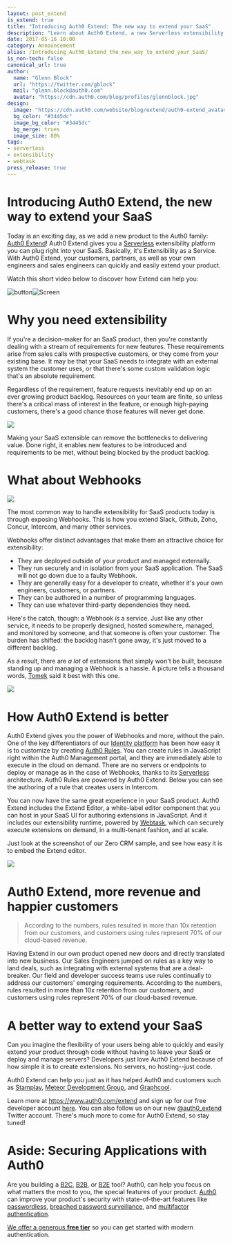 ```yaml
---
layout: post_extend
is_extend: true
title: "Introducing Auth0 Extend: The new way to extend your SaaS"
description: "Learn about Auth0 Extend, a new Serverless extensibility platform that enables rapid extension and customization of your SaaS"
date: 2017-05-16 10:00
category: Announcement
alias: /Introducing_Auth0_Extend_the_new_way_to_extend_your_SaaS/
is_non-tech: false
canonical_url: true
author:
  name: "Glenn Block"
  url: "https://twitter.com/gblock"
  mail: "glenn.block@auth0.com"
  avatar: "https://cdn.auth0.com/blog/profiles/glennblock.jpg"
design:
  image: "https://cdn.auth0.com/website/blog/extend/auth0-extend_avatar.png"
  bg_color: "#3445dc"
  image_bg_color: "#3445dc"
  bg_merge: trues
  image_size: 80%
tags:
- serverless
- extensibility
- webtask
press_release: true
---
```

# Introducing Auth0 Extend, the new way to extend your SaaS  

Today is an exciting day, as we add a new product to the Auth0 family: [Auth0 Extend](https://www.auth0.com/extend?utm_medium=blog&utm_campaign=extend_launch&utm_source=auth0.com)! Auth0 Extend gives you a [Serverless](https://martinfowler.com/articles/serverless.html) extensibility platform you can plug right into your SaaS. Basically, it's Extensibility as a Service. With Auth0 Extend, your customers, partners, as well as your own engineers and sales engineers can quickly and easily extend your product.

Watch this short video below to discover how Extend can help you:

<script src="//fast.wistia.com/embed/medias/gdmdh89ehj.jsonp" async></script>
<script src="//fast.wistia.com/assets/external/E-v1.js" async></script>


<div class="empower-video-button wistia_embed wistia_async_gdmdh89ehj popover=true popoverContent=html"><img class="video-button" src="https://cdn.auth0.com/website/auth0-extend/icons/empower-button-video.svg" alt="button"><img class="video-screen" src="https://cdn.auth0.com/website/auth0-extend/images/empower-screen-video.jpg" alt="Screen"></div>

# Why you need extensibility

If you're a decision-maker for an SaaS product, then you're constantly dealing with a stream of requirements for new features. These requirements arise from sales calls with prospective customers, or they come from your existing base. It may be that your SaaS needs to integrate with an external system the customer uses, or that there's some custom validation logic that's an absolute requirement.

Regardless of the requirement, feature requests inevitably end up on an ever growing product backlog. Resources on your team are finite, so unless there's a critical mass of interest in the feature, or enough high-paying customers, there's a good chance those features will never get done.
<p><p><p>
<img src="https://cdn.auth0.com/website/blog/extend_launch_dibert.jpg"/>
<p>

Making your SaaS extensible can remove the bottlenecks to delivering value. Done right, it enables new features to be introduced and requirements to be met, without being blocked by the product backlog.

# What about Webhooks

<img src="https://cdn.auth0.com/website/blog/extend/flow2.png"/>

The most common way to handle extensibility for SaaS products today is through exposing Webhooks. This is how you extend Slack, Github, Zoho, Concur, Intercom, and many other services.  

Webhooks offer distinct advantages that make them an attractive choice for extensibility:

* They are deployed outside of your product and managed externally.
* They run securely and in isolation from your SaaS application. The SaaS will not go down due to a faulty Webhook.
* They are generally easy for a developer to create, whether it's your own engineers, customers, or partners.
* They can be authored in a number of programming languages.
* They can use whatever third-party dependencies they need.

Here's the catch, though: a Webhook _is_ a service. Just like any other service, it needs to be properly designed, hosted somewhere, managed, and monitored by someone, and that someone is often your customer. The burden has shifted: the backlog hasn't gone away, it's just moved to a different backlog.

As a result, there are _a lot_ of extensions that simply won't be built, because standing up and managing a Webhook is a hassle. A picture tells a thousand words, [Tomek](https://tomasz.janczuk.org/) said it best with this one.

<img src="https://cdn.auth0.com/website/blog/extend/graph2.png"/>

# How Auth0 Extend is better

Auth0 Extend gives you the power of Webhooks and more, without the pain.
One of the key differentiators of our [Identity platform](https://auth0.com/how-it-works) has been how easy it is to customize by creating [Auth0 Rules](https://auth0.com/docs/rules). You can create rules in JavaScript right within the Auth0 Management portal, and they are immediately able to execute in the cloud on demand. There are no servers or endpoints to deploy or manage as in the case of Webhooks, thanks to its [Serverless](https://martinfowler.com/articles/serverless.html) architecture. Auth0 Rules are powered by Auth0 Extend. Below you can see the authoring of a rule that creates users in Intercom.

You can now have the same great experience in your SaaS product. Auth0 Extend includes the Extend Editor, a white-label editor component that you can host in your SaaS UI for authoring extensions in JavaScript. And it includes our extensibility runtime, powered by [Webtask](https://webtask.io), which can securely execute extensions on demand, in a multi-tenant fashion, and at scale.

Just look at the screenshot of our Zero CRM sample, and see how easy it is to embed the Extend editor.

<img src="https://cdn.auth0.com/website/blog/extend/screenshot-editor.png"/>

# Auth0 Extend, more revenue and happier customers

> According to the numbers, rules resulted in more than 10x retention from our customers,
> and customers using rules represent 70% of our cloud-based revenue.

Having Extend in our own product opened new doors and directly translated into new business. Our Sales Engineers jumped on rules as a key way to land deals, such as integrating with external systems that are a deal-breaker. Our field and developer success teams use rules continually to address our customers' emerging requirements. According to the numbers, rules resulted in more than 10x retention from our customers, and customers using rules represent 70% of our cloud-based revenue.

# A better way to extend your SaaS

Can you imagine the flexibility of your users being able to quickly and easily extend _your_ product through code without having to leave your SaaS or deploy and manage servers? Developers just love Auth0 Extend because of how simple it is to create extensions. No servers, no hosting--just code.

Auth0 Extend can help you just as it has helped Auth0 and customers such as [Stamplay](https://stamplay.com), [Meteor Development Group](https://meteor.com), and [Graphcool](https://graph.cool).

Learn more at https://www.auth0.com/extend and sign up for our free developer account [here](https://auth0.com/extend/try). You can also follow us on our new [@auth0_extend](https://twitter.com/auth0_extend) Twitter account. There's much more to come for Auth0 Extend, so stay tuned!

# Aside: Securing Applications with Auth0

Are you building a [B2C](https://auth0.com/b2c-customer-identity-management), [B2B](https://auth0.com/b2b-enterprise-identity-management), or [B2E](https://auth0.com/b2e-identity-management-for-employees) tool? Auth0, can help you focus on what matters the most to you, the special features of your product. [Auth0](https://auth0.com/) can improve your product's security with state-of-the-art features like [passwordless](https://auth0.com/passwordless), [breached password surveillance](https://auth0.com/breached-passwords), and [multifactor authentication](https://auth0.com/multifactor-authentication).

[We offer a generous **free tier**](https://auth0.com/pricing) so you can get started with modern authentication.
